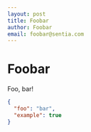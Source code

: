 ```yaml
---
layout: post
title: Foobar
author: Foobar
email: foobar@sentia.com
---
```


# Foobar
Foo, bar!

```json
{
  "foo": "bar",
  "example": true
}
```
